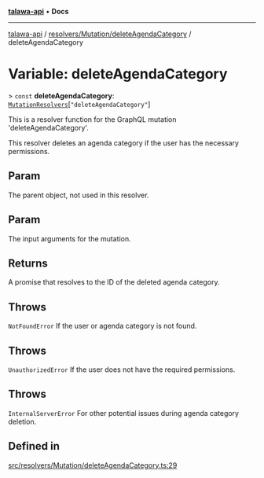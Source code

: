 [**talawa-api**](../../../../README.md) • **Docs**

***

[talawa-api](../../../../modules.md) / [resolvers/Mutation/deleteAgendaCategory](../README.md) / deleteAgendaCategory

# Variable: deleteAgendaCategory

\> `const` **deleteAgendaCategory**: [`MutationResolvers`](../../../../types/generatedGraphQLTypes/type-aliases/MutationResolvers.md)\[`"deleteAgendaCategory"`\]

This is a resolver function for the GraphQL mutation 'deleteAgendaCategory'.

This resolver deletes an agenda category if the user has the necessary permissions.

## Param

The parent object, not used in this resolver.

## Param

The input arguments for the mutation.

## Returns

A promise that resolves to the ID of the deleted agenda category.

## Throws

`NotFoundError` If the user or agenda category is not found.

## Throws

`UnauthorizedError` If the user does not have the required permissions.

## Throws

`InternalServerError` For other potential issues during agenda category deletion.

## Defined in

[src/resolvers/Mutation/deleteAgendaCategory.ts:29](https://github.com/PalisadoesFoundation/talawa-api/blob/5e38dbf44e47f2fc703410fad29ab5c8f7f26c77/src/resolvers/Mutation/deleteAgendaCategory.ts#L29)
